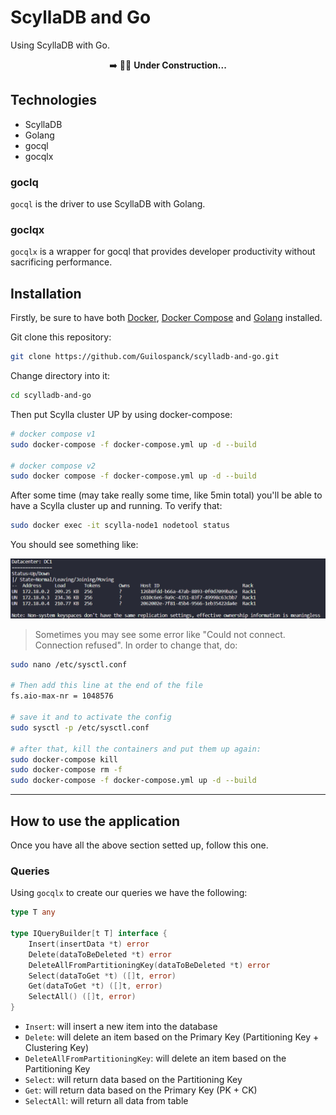 # ScyllaDB and Go
Using ScyllaDB with Go.

<div align="center">
➡️ 👷🚧 <b>Under Construction...</b>
</div>

## Technologies
- ScyllaDB
- Golang
- gocql
- gocqlx

### goclq
`gocql` is the driver to use ScyllaDB with Golang.

### goclqx
`gocqlx` is a wrapper for gocql that provides developer productivity without sacrificing performance.


## Installation
Firstly, be sure to have both [Docker], [Docker Compose] and [Golang] installed.

Git clone this repository:
```bash
git clone https://github.com/Guilospanck/scylladb-and-go.git
```
Change directory into it:
```bash
cd scylladb-and-go
```
Then put Scylla cluster UP by using docker-compose:
```bash
# docker compose v1
sudo docker-compose -f docker-compose.yml up -d --build

# docker compose v2
sudo docker compose -f docker-compose.yml up -d --build
```
After some time (may take really some time, like 5min total) you'll be able to have a Scylla cluster up and running. To verify that:
```bash
sudo docker exec -it scylla-node1 nodetool status
```
You should see something like:
<div align="center">  
  <img src="./docs/img/nodetool_status.png" />  
</div>

> Sometimes you may see some error like "Could not connect. Connection refused". In order to change that, do:
```bash
sudo nano /etc/sysctl.conf

# Then add this line at the end of the file
fs.aio-max-nr = 1048576

# save it and to activate the config
sudo sysctl -p /etc/sysctl.conf

# after that, kill the containers and put them up again:
sudo docker-compose kill
sudo docker-compose rm -f
sudo docker-compose -f docker-compose.yml up -d --build
```
---

## How to use the application
Once you have all the above section setted up, follow this one.

### Queries
Using `gocqlx` to create our queries we have the following:
```go
type T any

type IQueryBuilder[t T] interface {
	Insert(insertData *t) error
	Delete(dataToBeDeleted *t) error
	DeleteAllFromPartitioningKey(dataToBeDeleted *t) error
	Select(dataToGet *t) ([]t, error)
	Get(dataToGet *t) ([]t, error)
	SelectAll() ([]t, error)
}
```

- `Insert`: will insert a new item into the database
- `Delete`: will delete an item based on the Primary Key (Partitioning Key + Clustering Key)
- `DeleteAllFromPartitioningKey`: will delete an item based on the Partitioning Key
- `Select`: will return data based on the Partitioning Key
- `Get`: will return data based on the Primary Key (PK + CK)
- `SelectAll`: will return all data from table


[Docker]: (https://www.digitalocean.com/community/tutorials/how-to-install-and-use-docker-on-ubuntu-20-04)
[Docker Compose]: (https://www.digitalocean.com/community/tutorials/how-to-install-and-use-docker-compose-on-ubuntu-20-04)
[Golang]: (https://go.dev/dl/)
